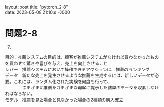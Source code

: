 layout: post
title: "pytorch_2-8"  
date: 2023-05-08 21:10:s -0000

# 問題2-8  
7.   
目的：推薦システムの目的は、顧客が推薦システムがなければ買わなかったものを買わせて驚きや喜びを与え、売上を向上させること  
レバー：推薦システムにおいて操作できるアクションは、推薦のランキング  
データ：新たな売上を発生させるような推薦を生成するには、新しいデータが必要。これには、ランダム化された実験を何度も行って、  
　　　　さまざまな推薦をさまざまな顧客に提示した結果のデータを収集しなければならない。  
モデル：推薦を見た場合と見なかった場合の2種類の購入確立  

